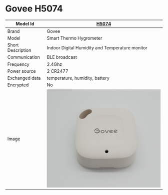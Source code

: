 # Govee H5074

|Model Id|[H5074](https://github.com/theengs/decoder/blob/development/src/devices/H5074_json.h)|
|-|-|
|Brand|Govee|
|Model|Smart Thermo Hygrometer|
|Short Description|Indoor Digital Humidity and Temperature monitor|
|Communication|BLE broadcast|
|Frequency|2.4Ghz|
|Power source|2 CR2477|
|Exchanged data|temperature, humidity, battery|
|Encrypted|No|
|Image|![H5074](./../img/H5074.png)|